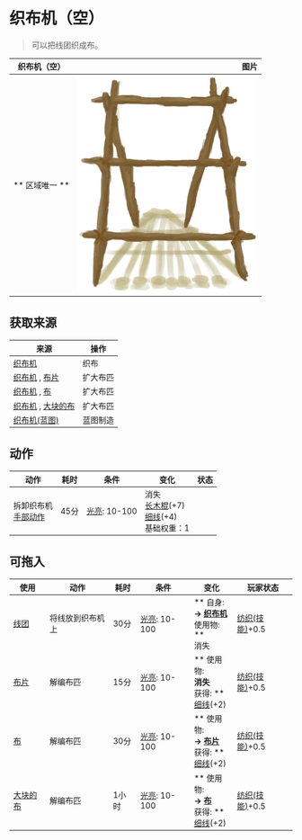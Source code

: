 # 织布机（空）  
> 可以把线团织成布。  
  
  织布机（空）  |   图片   
 ----  |  ----:   
 ** 区域唯一 **  |  ![](Sprite/Loom.png)   
  
## 获取来源  
来源  |  操作  
----  |  ----  
[织布机](Loom.md)  |  织布  
[织布机](Loom.md) , [布片](ClothSmall.md)  |  扩大布匹  
[织布机](Loom.md) , [布](Cloth.md)  |  扩大布匹  
[织布机](Loom.md) , [大块的布](ClothLarge.md)  |  扩大布匹  
[织布机(蓝图)](Bp_Loom.md)  |  蓝图制造  
## 动作  
动作  |  耗时  |  条件  |  变化  |  状态  
----  |  ----  |  ----  |  ----  |  ----  
拆卸织布机<br>[手部动作](HandAction.md)  |  45分  |  [光亮](Light.md): 10-100  |  消失<br>[长木棍](StickLong.md)(+7)<br>[细线](CordFiber.md)(+4)<br>基础权重：1<br>  |    
## 可拖入  
使用  |  动作  |  耗时  |  条件  |  变化  |  玩家状态  
----  |  ----  |  ----  |  ----  |  ----  |  ----  
[线团](YarnFiber.md)  |  将线放到织布机上  |  30分  |  [光亮](Light.md): 10-100  |  ** 自身: **<br>→ [织布机](Loom.md)<br>** 使用物: **<br>消失  |  [纺织(技能)](Skill_Tailoring.md)+0.5  
[布片](ClothSmall.md)  |  解编布匹  |  15分  |  [光亮](Light.md): 10-100  |  ** 使用物: **<br>消失<br>** 获得: **<br>[细线](CordFiber.md)(+2)<br>  |  [纺织(技能)](Skill_Tailoring.md)+0.5  
[布](Cloth.md)  |  解编布匹  |  30分  |  [光亮](Light.md): 10-100  |  ** 使用物: **<br>→ [布片](ClothSmall.md)<br>** 获得: **<br>[细线](CordFiber.md)(+2)<br>  |  [纺织(技能)](Skill_Tailoring.md)+0.5  
[大块的布](ClothLarge.md)  |  解编布匹  |  1小时  |  [光亮](Light.md): 10-100  |  ** 使用物: **<br>→ [布](Cloth.md)<br>** 获得: **<br>[细线](CordFiber.md)(+2)<br>  |  [纺织(技能)](Skill_Tailoring.md)+0.5  
